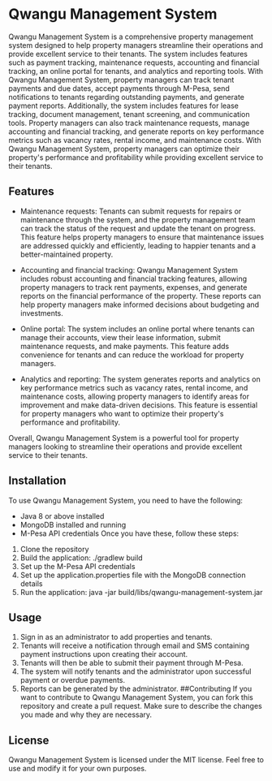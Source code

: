 # Qwangu Management System
Qwangu Management System is a comprehensive property management system designed to help property managers streamline their operations and provide excellent service to their tenants. The system includes features such as payment tracking, maintenance requests, accounting and financial tracking, an online portal for tenants, and analytics and reporting tools. With Qwangu Management System, property managers can track tenant payments and due dates, accept payments through M-Pesa, send notifications to tenants regarding outstanding payments, and generate payment reports. Additionally, the system includes features for lease tracking, document management, tenant screening, and communication tools. Property managers can also track maintenance requests, manage accounting and financial tracking, and generate reports on key performance metrics such as vacancy rates, rental income, and maintenance costs. With Qwangu Management System, property managers can optimize their property's performance and profitability while providing excellent service to their tenants.

## Features
* Maintenance requests: Tenants can submit requests for repairs or maintenance through the system, and the property management team can track the status of the request and update the tenant on progress. This feature helps property managers to ensure that maintenance issues are addressed quickly and efficiently, leading to happier tenants and a better-maintained property.

* Accounting and financial tracking: Qwangu Management System includes robust accounting and financial tracking features, allowing property managers to track rent payments, expenses, and generate reports on the financial performance of the property. These reports can help property managers make informed decisions about budgeting and investments.

* Online portal: The system includes an online portal where tenants can manage their accounts, view their lease information, submit maintenance requests, and make payments. This feature adds convenience for tenants and can reduce the workload for property managers.

* Analytics and reporting: The system generates reports and analytics on key performance metrics such as vacancy rates, rental income, and maintenance costs, allowing property managers to identify areas for improvement and make data-driven decisions. This feature is essential for property managers who want to optimize their property's performance and profitability.

Overall, Qwangu Management System is a powerful tool for property managers looking to streamline their operations and provide excellent service to their tenants.

## Installation
To use Qwangu Management System, you need to have the following:

* Java 8 or above installed
* MongoDB installed and running
* M-Pesa API credentials
Once you have these, follow these steps:

1. Clone the repository
2. Build the application: ./gradlew build
3. Set up the M-Pesa API credentials
4. Set up the application.properties file with the MongoDB connection details
5. Run the application: java -jar build/libs/qwangu-management-system.jar
## Usage
1. Sign in as an administrator to add properties and tenants.
2. Tenants will receive a notification through email and SMS containing payment instructions upon creating their account.
3. Tenants will then be able to submit their payment through M-Pesa.
4. The system will notify tenants and the administrator upon successful payment or overdue payments.
5. Reports can be generated by the administrator.
##Contributing
If you want to contribute to Qwangu Management System, you can fork this repository and create a pull request. Make sure to describe the changes you made and why they are necessary.

## License
Qwangu Management System is licensed under the MIT license. Feel free to use and modify it for your own purposes.
